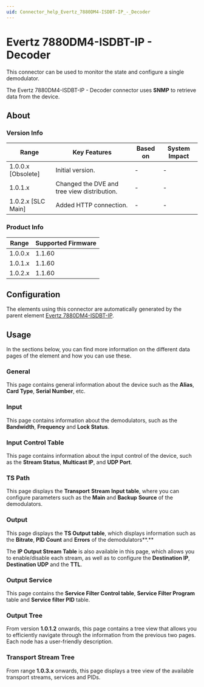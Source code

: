 ```yaml
---
uid: Connector_help_Evertz_7880DM4-ISDBT-IP_-_Decoder
---
```


# Evertz 7880DM4-ISDBT-IP - Decoder

This connector can be used to monitor the state and configure a single demodulator.

The Evertz 7880DM4-ISDBT-IP - Decoder connector uses **SNMP** to retrieve data from the device.

## About

### Version Info

| **Range**            | **Key Features**                            | **Based on** | **System Impact** |
|----------------------|---------------------------------------------|--------------|-------------------|
| 1.0.0.x \[Obsolete\] | Initial version.                            | \-           | \-                |
| 1.0.1.x              | Changed the DVE and tree view distribution. | \-           | \-                |
| 1.0.2.x \[SLC Main\] | Added HTTP connection.                      | \-           | \-                |

### Product Info

| **Range** | **Supported Firmware** |
|-----------|------------------------|
| 1.0.0.x   | 1.1.60                 |
| 1.0.1.x   | 1.1.60                 |
| 1.0.2.x   | 1.1.60                 |

## Configuration

The elements using this connector are automatically generated by the parent element [Evertz 7880DM4-ISDBT-IP](xref:Connector_help_Evertz_7880DM4-ISDBT-IP).

## Usage

In the sections below, you can find more information on the different data pages of the element and how you can use these.

### General

This page contains general information about the device such as the **Alias**, **Card Type**, **Serial Number**, etc.

### Input

This page contains information about the demodulators, such as the **Bandwidth**, **Frequency** and **Lock Status**.

### Input Control Table

This page contains information about the input control of the device, such as the **Stream Status**, **Multicast IP**, and **UDP Port**.

### TS Path

This page displays the **Transport** **Stream** **Input table**, where you can configure parameters such as the **Main** and **Backup** **Source** of the demodulators.

### Output

This page displays the **TS Output table**, which displays information such as the **Bitrate**, **PID Count** and **Errors** of the demodulators**.**

The **IP Output Stream Table** is also available in this page, which allows you to enable/disable each stream, as well as to configure the **Destination IP**, **Destination UDP** and the **TTL**.

### Output Service

This page contains the **Service Filter Control table**, **Service Filter Program** table and **Service filter PID** table.

### Output Tree

From version **1.0.1.2** onwards, this page contains a tree view that allows you to efficiently navigate through the information from the previous two pages. Each node has a user-friendly description.

### Transport Stream Tree

From range **1.0.3.x** onwards, this page displays a tree view of the available transport streams, services and PIDs.
